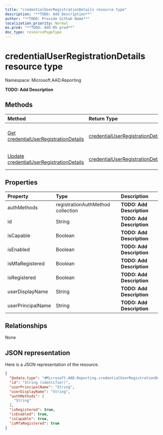 ```yaml
---
title: "credentialUserRegistrationDetails resource type"
description: "**TODO: Add Description**"
author: "**TODO: Provide Github Name**"
localization_priority: Normal
ms.prod: "**TODO: Add MS prod**"
doc_type: resourcePageType
---
```


# credentialUserRegistrationDetails resource type


Namespace: Microsoft.AAD.Reporting

**TODO: Add Description**

## Methods
|Method|Return Type|Description|
|:---|:---|:---|
|[Get credentialUserRegistrationDetails](../api/microsoft.aad.reporting-credentialuserregistrationdetails-get.md)|[credentialUserRegistrationDetails](../resources/microsoft.aad.reporting-credentialuserregistrationdetails.md)|Read properties and relationships of a [credentialUserRegistrationDetails](../resources/microsoft.aad.reporting-credentialuserregistrationdetails.md) object.|
|[Update credentialUserRegistrationDetails](../api/microsoft.aad.reporting-credentialuserregistrationdetails-update.md)|[credentialUserRegistrationDetails](../resources/microsoft.aad.reporting-credentialuserregistrationdetails.md)|Update the properties of a [credentialUserRegistrationDetails](../resources/microsoft.aad.reporting-credentialuserregistrationdetails.md) object.|

## Properties
|Property|Type|Description|
|:---|:---|:---|
|authMethods|registrationAuthMethod collection|**TODO: Add Description**|
|id|String|**TODO: Add Description**|
|isCapable|Boolean|**TODO: Add Description**|
|isEnabled|Boolean|**TODO: Add Description**|
|isMfaRegistered|Boolean|**TODO: Add Description**|
|isRegistered|Boolean|**TODO: Add Description**|
|userDisplayName|String|**TODO: Add Description**|
|userPrincipalName|String|**TODO: Add Description**|

## Relationships
None

## JSON representation
Here is a JSON representation of the resource.
<!-- {
  "blockType": "resource",
  "keyProperty": "id",
  "@odata.type": "Microsoft.AAD.Reporting.credentialUserRegistrationDetails",
  "baseType": "",
  "openType": false
}
-->
``` json
{
  "@odata.type": "#Microsoft.AAD.Reporting.credentialUserRegistrationDetails",
  "id": "String (identifier)",
  "userPrincipalName": "String",
  "userDisplayName": "String",
  "authMethods": [
    "String"
  ],
  "isRegistered": true,
  "isEnabled": true,
  "isCapable": true,
  "isMfaRegistered": true
}
```

